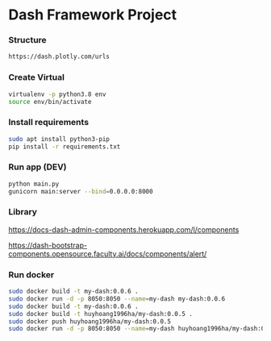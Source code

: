 
# Dash Framework Project

### Structure
```sh
https://dash.plotly.com/urls
```

### Create Virtual
```sh
virtualenv -p python3.8 env
source env/bin/activate
```

### Install requirements
```sh
sudo apt install python3-pip
pip install -r requirements.txt 
```

### Run app (DEV)
```sh
python main.py
gunicorn main:server --bind=0.0.0.0:8000

```

### Library

https://docs-dash-admin-components.herokuapp.com/l/components

https://dash-bootstrap-components.opensource.faculty.ai/docs/components/alert/


### Run docker
```sh
sudo docker build -t my-dash:0.0.6 .
sudo docker run -d -p 8050:8050 --name=my-dash my-dash:0.0.6
sudo docker build -t my-dash:0.0.6 .
sudo docker build -t huyhoang1996ha/my-dash:0.0.5 .
sudo docker push huyhoang1996ha/my-dash:0.0.5
sudo docker run -d -p 8050:8050 --name=my-dash huyhoang1996ha/my-dash:0.0.5

```










